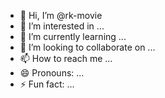 - 👋 Hi, I’m @rk-movie
- 👀 I’m interested in ...
- 🌱 I’m currently learning ...
- 💞️ I’m looking to collaborate on ...
- 📫 How to reach me ...
- 😄 Pronouns: ...
- ⚡ Fun fact: ...

<!---
rk-movie/rk-movie is a ✨ special ✨ repository because its `README.md` (this file) appears on your GitHub profile.
You can click the Preview link to take a look at your changes.
--->
